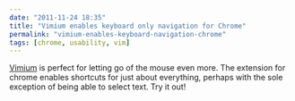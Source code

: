 ```yaml
---
date: "2011-11-24 18:35"
title: "Vimium enables keyboard only navigation for Chrome"
permalink: "vimium-enables-keyboard-navigation-chrome"
tags: [chrome, usability, vim]
---
```


[Vimium](http://vimium.github.com/) is perfect for letting go of the mouse even more. The extension for chrome enables shortcuts for just about everything, perhaps with the sole exception of being able to select text. Try it out!
